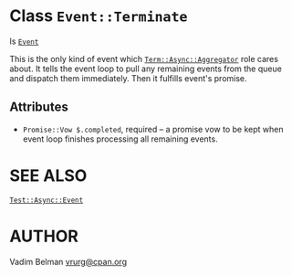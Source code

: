 Class `Event::Terminate`
========================

Is [`Event`](https://github.com/vrurg/raku-Test-Async/blob/v0.1.4/docs/md/Test/Async/Event.md)

This is the only kind of event which [`Term::Async::Aggregator`](https://github.com/vrurg/raku-Test-Async/blob/v0.1.4/docs/md/Term/Async/Aggregator.md) role cares about. It tells the event loop to pull any remaining events from the queue and dispatch them immediately. Then it fulfills event's promise.

Attributes
----------

  * `Promise::Vow $.completed`, required – a promise vow to be kept when event loop finishes processing all remaining events.

SEE ALSO
========

[`Test::Async::Event`](https://github.com/vrurg/raku-Test-Async/blob/v0.1.4/docs/md/Test/Async/Event.md)

AUTHOR
======

Vadim Belman <vrurg@cpan.org>

